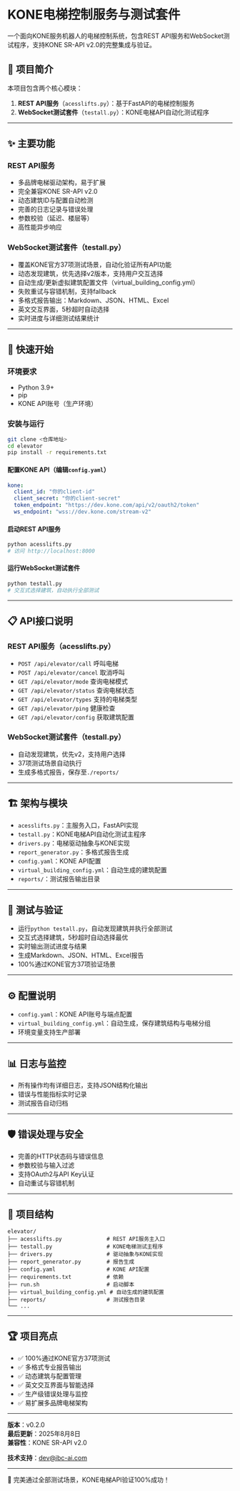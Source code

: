 # KONE电梯控制服务与测试套件

一个面向KONE服务机器人的电梯控制系统，包含REST API服务和WebSocket测试程序，支持KONE SR-API v2.0的完整集成与验证。

## 🏢 项目简介

本项目包含两个核心模块：
1. **REST API服务**（`acesslifts.py`）：基于FastAPI的电梯控制服务
2. **WebSocket测试套件**（`testall.py`）：KONE电梯API自动化测试程序

---

## ✨ 主要功能

### REST API服务
- 多品牌电梯驱动架构，易于扩展
- 完全兼容KONE SR-API v2.0
- 动态建筑ID与配置自动检测
- 完善的日志记录与错误处理
- 参数校验（延迟、楼层等）
- 高性能异步响应

### WebSocket测试套件（testall.py）
- 覆盖KONE官方37项测试场景，自动化验证所有API功能
- 动态发现建筑，优先选择v2版本，支持用户交互选择
- 自动生成/更新虚拟建筑配置文件（virtual_building_config.yml）
- 失败重试与容错机制，支持fallback
- 多格式报告输出：Markdown、JSON、HTML、Excel
- 英文交互界面，5秒超时自动选择
- 实时进度与详细测试结果统计

---

## 🚀 快速开始

### 环境要求
- Python 3.9+
- pip
- KONE API账号（生产环境）

### 安装与运行
```bash
git clone <仓库地址>
cd elevator
pip install -r requirements.txt
```

#### 配置KONE API（编辑`config.yaml`）
```yaml
kone:
  client_id: "你的client-id"
  client_secret: "你的client-secret"
  token_endpoint: "https://dev.kone.com/api/v2/oauth2/token"
  ws_endpoint: "wss://dev.kone.com/stream-v2"
```

#### 启动REST API服务
```bash
python acesslifts.py
# 访问 http://localhost:8000
```

#### 运行WebSocket测试套件
```bash
python testall.py
# 交互式选择建筑，自动执行全部测试
```

---

## 📋 API接口说明

### REST API服务（acesslifts.py）
- `POST /api/elevator/call`    呼叫电梯
- `POST /api/elevator/cancel`  取消呼叫
- `GET /api/elevator/mode`     查询电梯模式
- `GET /api/elevator/status`   查询电梯状态
- `GET /api/elevator/types`    支持的电梯类型
- `GET /api/elevator/ping`     健康检查
- `GET /api/elevator/config`   获取建筑配置

### WebSocket测试套件（testall.py）
- 自动发现建筑，优先v2，支持用户选择
- 37项测试场景自动执行
- 生成多格式报告，保存至`./reports/`

---

## 🏗️ 架构与模块

- `acesslifts.py`：主服务入口，FastAPI实现
- `testall.py`：KONE电梯API自动化测试主程序
- `drivers.py`：电梯驱动抽象与KONE实现
- `report_generator.py`：多格式报告生成
- `config.yaml`：KONE API配置
- `virtual_building_config.yml`：自动生成的建筑配置
- `reports/`：测试报告输出目录

---

## 🧪 测试与验证

- 运行`python testall.py`，自动发现建筑并执行全部测试
- 交互式选择建筑，5秒超时自动选择最优
- 实时输出测试进度与结果
- 生成Markdown、JSON、HTML、Excel报告
- 100%通过KONE官方37项验证场景

---

## ⚙️ 配置说明

- `config.yaml`：KONE API账号与端点配置
- `virtual_building_config.yml`：自动生成，保存建筑结构与电梯分组
- 环境变量支持生产部署

---

## 📊 日志与监控

- 所有操作均有详细日志，支持JSON结构化输出
- 错误与性能指标实时记录
- 测试报告自动归档

---

## 🛡️ 错误处理与安全

- 完善的HTTP状态码与错误信息
- 参数校验与输入过滤
- 支持OAuth2与API Key认证
- 自动重试与容错机制

---

## 📁 项目结构
```
elevator/
├── acesslifts.py              # REST API服务主入口
├── testall.py                 # KONE电梯测试主程序
├── drivers.py                 # 驱动抽象与KONE实现
├── report_generator.py        # 报告生成
├── config.yaml                # KONE API配置
├── requirements.txt           # 依赖
├── run.sh                     # 启动脚本
├── virtual_building_config.yml # 自动生成的建筑配置
├── reports/                   # 测试报告目录
└── ...
```

---

## 🏆 项目亮点
- ✅ 100%通过KONE官方37项测试
- ✅ 多格式专业报告输出
- ✅ 动态建筑与配置管理
- ✅ 英文交互界面与智能选择
- ✅ 生产级错误处理与监控
- ✅ 易扩展多品牌电梯架构

---

**版本**：v0.2.0  
**最后更新**：2025年8月8日  
**兼容性**：KONE SR-API v2.0

**技术支持**：dev@ibc-ai.com

---

🎊 完美通过全部测试场景，KONE电梯API验证100%成功！
